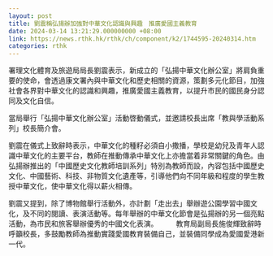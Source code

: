 ```yaml
---
layout: post
title: 劉震稱弘揚辦加強對中華文化認識與興趣　推廣愛國主義教育
date: 2024-03-14 13:21:29.000000000 +08:00
link: https://news.rthk.hk/rthk/ch/component/k2/1744595-20240314.htm
categories: rthk
---
```


署理文化體育及旅遊局局長劉震表示，新成立的「弘揚中華文化辦公室」將肩負重要的使命，會透過康文署內與中華文化和歷史相關的資源，策劃多元化節目，加強社會各界對中華文化的認識和興趣，推廣愛國主義教育，以提升市民的國民身分認同及文化自信。

當局舉行「弘揚中華文化辦公室」活動啓動儀式，並邀請校長出席「教與學活動系列」校長簡介會。

劉震在儀式上致辭時表示，中華文化的種籽必須自小撒播，學校是幼兒及青年人認識中華文化的主要平台，教師在推動傳承中華文化上亦擔當着非常關鍵的角色。由弘揚辦推出的「中國歷史文化教師培訓系列」特別為教師而設，內容包括中國歷史文化、中國藝術、科技、非物質文化遺產等，引導他們向不同年級和程度的學生教授中華文化，使中華文化得以薪火相傳。

劉震又提到，除了博物館舉行活動外，亦計劃「走出去」舉辦遊公園學習中國文化，及不同的閱讀、表演活動等。每年舉辦的中華文化節會是弘揚辦的另一個亮點活動，為市民和旅客舉辦優秀的中國文化表演。
　　 
教育局副局長施俊輝致辭時呼籲校長，多鼓勵教師為推動實踐愛國教育裝備自己，並裝備同學成為愛國愛港新一代。
